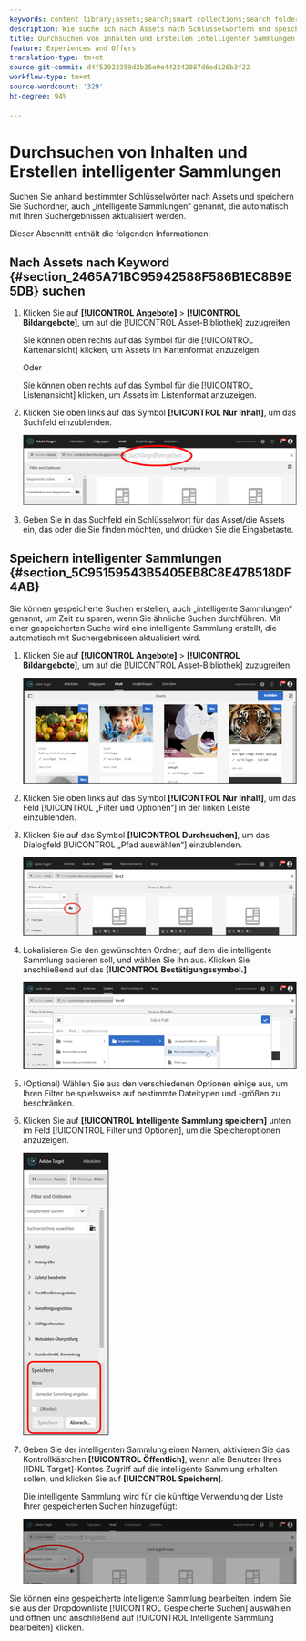 ```yaml
---
keywords: content library;assets;search;smart collections;search folder;filter
description: Wie suche ich nach Assets nach Schlüsselwörtern und speichere Suchordner?
title: Durchsuchen von Inhalten und Erstellen intelligenter Sammlungen
feature: Experiences and Offers
translation-type: tm+mt
source-git-commit: d4f53922359d2b35e9e442242087d6ed126b3f22
workflow-type: tm+mt
source-wordcount: '329'
ht-degree: 94%

---
```



# Durchsuchen von Inhalten und Erstellen intelligenter Sammlungen

Suchen Sie anhand bestimmter Schlüsselwörter nach Assets und speichern Sie Suchordner, auch „intelligente Sammlungen“ genannt, die automatisch mit Ihren Suchergebnissen aktualisiert werden.

Dieser Abschnitt enthält die folgenden Informationen:

## Nach Assets nach Keyword {#section_2465A71BC95942588F586B1EC8B9E5DB} suchen

1. Klicken Sie auf **[!UICONTROL Angebote]** > **[!UICONTROL Bildangebote]**, um auf die [!UICONTROL Asset-Bibliothek] zuzugreifen.

   Sie können oben rechts auf das Symbol für die [!UICONTROL Kartenansicht] klicken, um Assets im Kartenformat anzuzeigen.

   Oder

   Sie können oben rechts auf das Symbol für die [!UICONTROL Listenansicht] klicken, um Assets im Listenformat anzuzeigen.

1. Klicken Sie oben links auf das Symbol **[!UICONTROL Nur Inhalt]**, um das Suchfeld einzublenden.

   ![](assets/search_assets.png)

1. Geben Sie in das Suchfeld ein Schlüsselwort für das Asset/die Assets ein, das oder die Sie finden möchten, und drücken Sie die Eingabetaste.

## Speichern intelligenter Sammlungen   {#section_5C95159543B5405EB8C8E47B518DF4AB}

Sie können gespeicherte Suchen erstellen, auch „intelligente Sammlungen“ genannt, um Zeit zu sparen, wenn Sie ähnliche Suchen durchführen. Mit einer gespeicherten Suche wird eine intelligente Sammlung erstellt, die automatisch mit Suchergebnissen aktualisiert wird.

1. Klicken Sie auf **[!UICONTROL Angebote]** > **[!UICONTROL Bildangebote]**, um auf die [!UICONTROL Asset-Bibliothek] zuzugreifen.

   ![](assets/content.png)

1. Klicken Sie oben links auf das Symbol **[!UICONTROL Nur Inhalt]**, um das Feld [!UICONTROL „Filter und Optionen“] in der linken Leiste einzublenden.
1. Klicken Sie auf das Symbol **[!UICONTROL Durchsuchen]**, um das Dialogfeld [!UICONTROL „Pfad auswählen“] einzublenden.

   ![](assets/browse_folders.png)

1. Lokalisieren Sie den gewünschten Ordner, auf dem die intelligente Sammlung basieren soll, und wählen Sie ihn aus. Klicken Sie anschließend auf das **[!UICONTROL Bestätigungssymbol.]**

   ![](assets/browse_folders2.png)

1. (Optional) Wählen Sie aus den verschiedenen Optionen einige aus, um Ihren Filter beispielsweise auf bestimmte Dateitypen und -größen zu beschränken.
1. Klicken Sie auf **[!UICONTROL Intelligente Sammlung speichern]** unten im Feld [!UICONTROL Filter und Optionen], um die Speicheroptionen anzuzeigen.

   ![](assets/save_smart_collection_options.png)

1. Geben Sie der intelligenten Sammlung einen Namen, aktivieren Sie das Kontrollkästchen **[!UICONTROL Öffentlich]**, wenn alle Benutzer Ihres [!DNL Target]-Kontos Zugriff auf die intelligente Sammlung erhalten sollen, und klicken Sie auf **[!UICONTROL Speichern]**.

   Die intelligente Sammlung wird für die künftige Verwendung der Liste Ihrer gespeicherten Suchen hinzugefügt:

   ![](assets/saved_smart_collection.png)

Sie können eine gespeicherte intelligente Sammlung bearbeiten, indem Sie sie aus der Dropdownliste [!UICONTROL Gespeicherte Suchen] auswählen und öffnen und anschließend auf [!UICONTROL Intelligente Sammlung bearbeiten] klicken.
